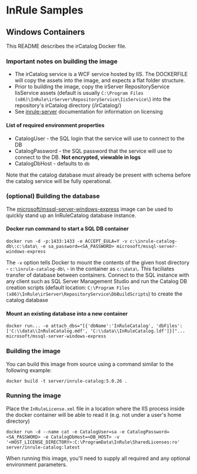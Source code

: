# InRule Samples

## Windows Containers

This README describes the irCatalog Docker file.

### Important notes on building the image

* The irCatalog service is a WCF service hosted by IIS. The DOCKERFILE will copy the assets into the image, and expects a flat folder structure.
* Prior to building the image, copy the irServer RepositoryService IisService assets (default is usually `C:\Program Files (x86)\InRule\irServer\RepositoryService\IisService\`) into the repository's irCatalog directory (/irCatalog/)
* See [inrule-server](../inrule-server/) documentation for information on licensing

#### List of required environment properties

* CatalogUser - the SQL login that the service will use to connect to the DB
* CatalogPassword - the SQL password that the service will use to connect to the DB. **Not encrypted, viewable in logs**
* CatalogDbHost - defaults to `db`

Note that the catalog database must already be present with schema before the catalog service will be fully operational.

### (optional) Building the database

The [microsoft/mssql-server-windows-express](https://hub.docker.com/r/microsoft/mssql-server-windows-express/) image can be used to quickly stand up an InRuleCatalog database instance.

#### Docker run command to start a SQL DB container

```docker run -d -p:1433:1433 -e ACCEPT_EULA=Y -v c:\inrule-catalog-db\:c:\data\ -e sa_password=<SA_PASSWORD> microsoft/mssql-server-windows-express```

The `-v` option tells Docker to mount the contents of the given host directory - `c:\inrule-catalog-db\` - in the container as `c:\data\`. This faciliates transfer of database between containers. Connect to the SQL instance with any client such as SQL Server Management Studio and run the Catalog DB creation scripts (default location: `C:\Program Files (x86)\InRule\irServer\RepositoryService\DbBuildScripts`) to create the catalog database

#### Mount an existing database into a new container

```docker run... -e attach_dbs="[{'dbName':'InRuleCatalog', 'dbFiles': ['C:\\data\\InRuleCatalog.mdf', 'C:\\data\\InRuleCatalog.ldf']}]"... microsoft/mssql-server-windows-express```

### Building the image

You can build this image from source using a command similar to the following example:

`docker build -t server/inrule-catalog:5.0.26 .`

### Running the image

Place the `InRuleLicense.xml` file in a location where the IIS process inside the docker container will be able to read it (e.g. not under a user's home directory)

`docker run -d --name cat -e CatalogUser=sa -e CatalogPassword=<SA_PASSWORD> -e CatalogDbHost=<DB_HOST> -v '<HOST_LICENSE_DIRECTORY>:C:\ProgramData\InRule\SharedLicenses:ro' server/inrule-catalog:latest`

When running this image, you'll need to supply all required and any optional environment parameters.

